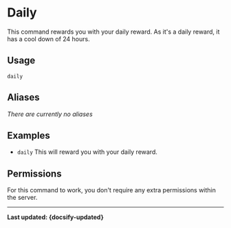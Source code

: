 # Daily
This command rewards you with your daily reward. As it's a daily reward, it has a cool down of 24 hours.

## Usage
`daily`

## Aliases
*There are currently no aliases*

## Examples
- `daily` This will reward you with your daily reward.

## Permissions
For this command to work, you don't require any extra permissions within the server.

----

**Last updated: {docsify-updated}**